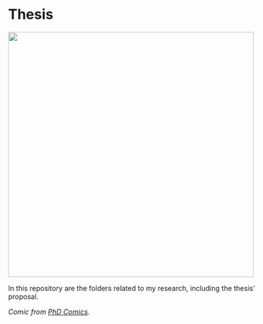 # Thesis

<img src="http://www.phdcomics.com/comics/archive/phd110599s.gif" width="500" align = "center">

In this repository are the folders related to my research, including the thesis' proposal.

_Comic from [PhD Comics](http://phdcomics.com/comics/archive.php?comicid=149)_.



